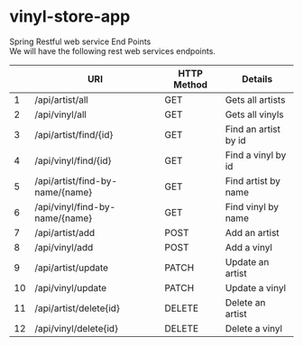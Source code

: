 # vinyl-store-app

Spring Restful web service End Points <br>
We will have the following rest web services endpoints.


|    	| URI                             	| HTTP Method 	| Details                	|
|----	|---------------------------------	|-------------	|------------------------	|
| 1  	| /api/artist/all                 	| GET         	|  Gets all   artists    	|
| 2  	| /api/vinyl/all                  	| GET         	| Gets all vinyls        	|
| 3  	| /api/artist/find/{id}           	| GET         	| Find an artist by id   	|
| 4  	| /api/vinyl/find/{id}            	| GET         	| Find a vinyl by id     	|
| 5  	| /api/artist/find-by-name/{name} 	| GET         	| Find artist by name    	|
| 6  	| /api/vinyl/find-by-name/{name}  	| GET         	| Find vinyl by name     	|
| 7  	| /api/artist/add                 	| POST        	| Add an artist          	|
| 8  	| /api/vinyl/add                  	| POST        	| Add a vinyl            	|
| 9  	| /api/artist/update              	| PATCH       	| Update an artist       	|
| 10 	| /api/vinyl/update               	| PATCH       	| Update a vinyl         	|
| 11 	| /api/artist/delete{id}          	| DELETE      	| Delete an artist       	|
| 12 	| /api/vinyl/delete{id}           	| DELETE      	| Delete a vinyl         	|
			
